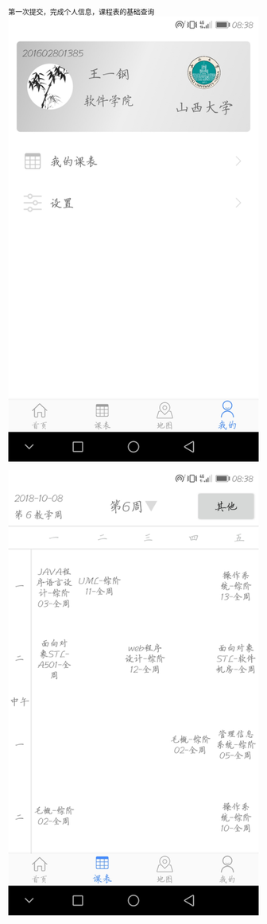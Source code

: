 第一次提交，完成个人信息，课程表的基础查询
![image]( https://github.com/V-yg/CampusHelper/blob/master/image/myself.jpg)


![image]( https://github.com/V-yg/CampusHelper/blob/master/image/timetable.jpg)
